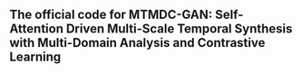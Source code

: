 ## The official code for MTMDC-GAN: Self-Attention Driven Multi-Scale Temporal Synthesis with Multi-Domain Analysis and Contrastive Learning
